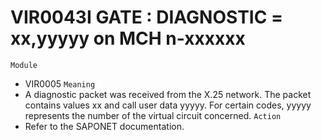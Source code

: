 # VIR0043I GATE : DIAGNOSTIC = xx,yyyyy on MCH n-xxxxxx
`Module`
- VIR0005
`Meaning`
- A diagnostic packet was received from the X.25 network. The packet contains values xx and call user data yyyyy. For certain codes, yyyyy represents the number of the virtual circuit concerned.
`Action`
- Refer to the SAPONET documentation.
